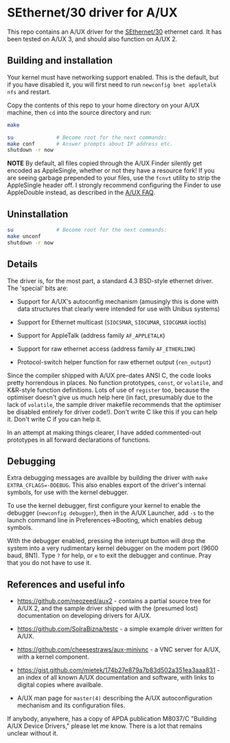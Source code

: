 # SEthernet/30 driver for A/UX

This repo contains an A/UX driver for the
[SEthernet/30](https://github.com/rhalkyard/SEthernet/) ethernet card. It has
been tested on A/UX 3, and should also function on A/UX 2.

## Building and installation

Your kernel must have networking support enabled. This is the default, but if
you have disabled it, you will first need to run `newconfig bnet appletalk nfs`
and restart.

Copy the contents of this repo to your home directory on your A/UX machine, then
`cd` into the source directory and run:

```sh
make

su              # Become root for the next commands:
make conf       # Answer prompts about IP address etc.
shutdown -r now
```

**NOTE** By default, all files copied through the A/UX Finder silently get
encoded as AppleSingle, whether or not they have a resource fork! If you are
seeing garbage prepended to your files, use the `fcnvt` utility to strip the
AppleSingle header off. I strongly recommend configuring the Finder to use
AppleDouble instead, as described in the [A/UX
FAQ](https://christtrekker.users.sourceforge.net/doc/aux/faq.html#AdminAppleDouble).

## Uninstallation

```sh
su              # Become root for the next commands:
make unconf
shutdown -r now
```

## Details

The driver is, for the most part, a standard 4.3 BSD-style ethernet driver. The
'special' bits are:

* Support for A/UX's autoconfig mechanism (amusingly this is done with data
  structures that clearly were intended for use with Unibus systems)

* Support for Ethernet multicast (`SIOCSMAR`, `SIOCUMAR`, `SIOCGMAR` ioctls)

* Support for AppleTalk (address family `AF_APPLETALK`)

* Support for raw ethernet access (address family `AF_ETHERLINK`)

* Protocol-switch helper function for raw ethernet output (`ren_output`)

Since the compiler shipped with A/UX pre-dates ANSI C, the code looks pretty
horrendous in places. No function prototypes, `const`, or `volatile`, and
K&R-style function definitions. Lots of use of `register` too, because the
optimiser doesn't give us much help here (in fact, presumably due to the lack of
`volatile`, the sample driver makefile recommends that the optimiser be disabled
entirely for driver code!). Don't write C like this if you can help it. Don't
write C if you can help it.

In an attempt at making things clearer, I have added commented-out prototypes in
all forward declarations of functions.

## Debugging

Extra debugging messages are availble by building the driver with `make
EXTRA_CFLAGS=-DDEBUG`. This also enables export of the driver's internal
symbols, for use with the kernel debugger.

To use the kernel debugger, first configure your kernel to enable the debugger
(`newconfig debugger`), then in the A/UX Launcher, add `-s` to the launch
command line in Preferences->Booting, which enables debug symbols.

With the debugger enabled, pressing the interrupt button will drop the system
into a very rudimentary kernel debugger on the modem port (9600 baud, 8N1). Type
`?` for help, or `e` to exit the debugger and continue. Pray that you do not
have to use it.

## References and useful info

* https://github.com/neozeed/aux2 - contains a partial source tree for A/UX 2,
  and the sample driver shipped with the (presumed lost) documentation on
  developing drivers for A/UX.

* https://github.com/SolraBizna/testc - a simple example driver written for
  A/UX.

* https://github.com/cheesestraws/aux-minivnc - a VNC server for A/UX, with a
  kernel component.

* https://gist.github.com/mietek/174b27e879a7b83d502a351ea3aaa831 - an index of
  all known A/UX documentation and software, with links to digital copies where
  availbale.

* A/UX man page for `master(4)` describing the A/UX autoconfiguration mechanism
  and its configuration files.

If anybody, anywhere, has a copy of APDA publication M8037/C "Building A/UX
Device Drivers," please let me know. There is a lot that remains unclear without
it.
